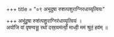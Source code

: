 +++
title = "०९ अभूदुषा रुशत्पशुराग्निरधाय्यृत्वियः"

+++
अभू॑दु॒षा रुश॑त्पशु॒राग्निर॑धाय्यृ॒त्वियः॑ ।  
अयो॑जि वां वृषण्वसू॒ रथो॑ दस्रा॒वम॑र्त्यो॒ माध्वी॒ मम॑ श्रुतं॒ हव॑म् ॥
